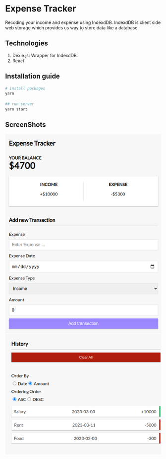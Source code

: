 # Expense Tracker
Recoding your income and expense using IndexdDB. IndexdDB is client side web storage which provides us way to store data like a database.

## Technologies
1. Dexie.js: Wrapper for IndexdDB.
2. React

## Installation guide
```bash
# install packages
yarn

## run server
yarn start
```

## ScreenShots
![ss1](./ss/ss1.png)
![ss2](./ss/ss2.png)
